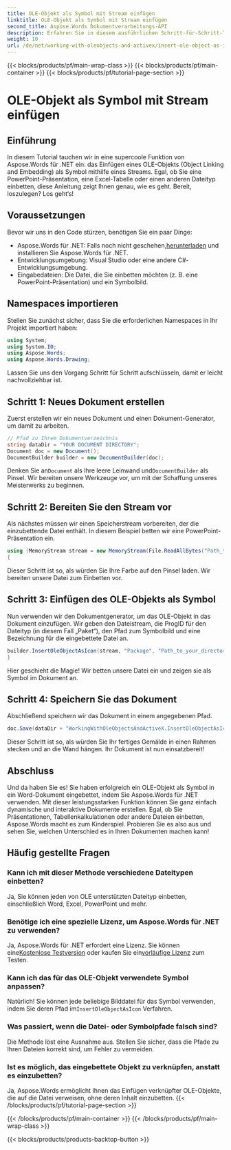 ```yaml
---
title: OLE-Objekt als Symbol mit Stream einfügen
linktitle: OLE-Objekt als Symbol mit Stream einfügen
second_title: Aspose.Words Dokumentverarbeitungs-API
description: Erfahren Sie in diesem ausführlichen Schritt-für-Schritt-Tutorial, wie Sie mit Aspose.Words für .NET mithilfe eines Streams ein OLE-Objekt als Symbol einfügen.
weight: 10
url: /de/net/working-with-oleobjects-and-activex/insert-ole-object-as-icon-using-stream/
---
```


{{< blocks/products/pf/main-wrap-class >}}
{{< blocks/products/pf/main-container >}}
{{< blocks/products/pf/tutorial-page-section >}}

# OLE-Objekt als Symbol mit Stream einfügen

## Einführung

In diesem Tutorial tauchen wir in eine supercoole Funktion von Aspose.Words für .NET ein: das Einfügen eines OLE-Objekts (Object Linking and Embedding) als Symbol mithilfe eines Streams. Egal, ob Sie eine PowerPoint-Präsentation, eine Excel-Tabelle oder einen anderen Dateityp einbetten, diese Anleitung zeigt Ihnen genau, wie es geht. Bereit, loszulegen? Los geht‘s!

## Voraussetzungen

Bevor wir uns in den Code stürzen, benötigen Sie ein paar Dinge:

-  Aspose.Words für .NET: Falls noch nicht geschehen,[herunterladen](https://releases.aspose.com/words/net/) und installieren Sie Aspose.Words für .NET.
- Entwicklungsumgebung: Visual Studio oder eine andere C#-Entwicklungsumgebung.
- Eingabedateien: Die Datei, die Sie einbetten möchten (z. B. eine PowerPoint-Präsentation) und ein Symbolbild.

## Namespaces importieren

Stellen Sie zunächst sicher, dass Sie die erforderlichen Namespaces in Ihr Projekt importiert haben:

```csharp
using System;
using System.IO;
using Aspose.Words;
using Aspose.Words.Drawing;
```

Lassen Sie uns den Vorgang Schritt für Schritt aufschlüsseln, damit er leicht nachvollziehbar ist.

## Schritt 1: Neues Dokument erstellen

Zuerst erstellen wir ein neues Dokument und einen Dokument-Generator, um damit zu arbeiten.

```csharp
// Pfad zu Ihrem Dokumentverzeichnis
string dataDir = "YOUR DOCUMENT DIRECTORY";
Document doc = new Document();
DocumentBuilder builder = new DocumentBuilder(doc);
```

 Denken Sie an`Document` als Ihre leere Leinwand und`DocumentBuilder` als Pinsel. Wir bereiten unsere Werkzeuge vor, um mit der Schaffung unseres Meisterwerks zu beginnen.

## Schritt 2: Bereiten Sie den Stream vor

Als nächstes müssen wir einen Speicherstream vorbereiten, der die einzubettende Datei enthält. In diesem Beispiel betten wir eine PowerPoint-Präsentation ein.

```csharp
using (MemoryStream stream = new MemoryStream(File.ReadAllBytes("Path_to_your_directory/Presentation.pptx")))
{
```

Dieser Schritt ist so, als würden Sie Ihre Farbe auf den Pinsel laden. Wir bereiten unsere Datei zum Einbetten vor.

## Schritt 3: Einfügen des OLE-Objekts als Symbol

Nun verwenden wir den Dokumentgenerator, um das OLE-Objekt in das Dokument einzufügen. Wir geben den Dateistream, die ProgID für den Dateityp (in diesem Fall „Paket“), den Pfad zum Symbolbild und eine Bezeichnung für die eingebettete Datei an.

```csharp
builder.InsertOleObjectAsIcon(stream, "Package", "Path_to_your_directory/Logo icon.ico", "My embedded file");
}
```

Hier geschieht die Magie! Wir betten unsere Datei ein und zeigen sie als Symbol im Dokument an.

## Schritt 4: Speichern Sie das Dokument

Abschließend speichern wir das Dokument in einem angegebenen Pfad.

```csharp
doc.Save(dataDir + "WorkingWithOleObjectsAndActiveX.InsertOleObjectAsIconUsingStream.docx");
```

Dieser Schritt ist so, als würden Sie Ihr fertiges Gemälde in einen Rahmen stecken und an die Wand hängen. Ihr Dokument ist nun einsatzbereit!

## Abschluss

Und da haben Sie es! Sie haben erfolgreich ein OLE-Objekt als Symbol in ein Word-Dokument eingebettet, indem Sie Aspose.Words für .NET verwenden. Mit dieser leistungsstarken Funktion können Sie ganz einfach dynamische und interaktive Dokumente erstellen. Egal, ob Sie Präsentationen, Tabellenkalkulationen oder andere Dateien einbetten, Aspose.Words macht es zum Kinderspiel. Probieren Sie es also aus und sehen Sie, welchen Unterschied es in Ihren Dokumenten machen kann!

## Häufig gestellte Fragen

### Kann ich mit dieser Methode verschiedene Dateitypen einbetten?
Ja, Sie können jeden von OLE unterstützten Dateityp einbetten, einschließlich Word, Excel, PowerPoint und mehr.

### Benötige ich eine spezielle Lizenz, um Aspose.Words für .NET zu verwenden?
 Ja, Aspose.Words für .NET erfordert eine Lizenz. Sie können eine[Kostenlose Testversion](https://releases.aspose.com/) oder kaufen Sie ein[vorläufige Lizenz](https://purchase.aspose.com/temporary-license/) zum Testen.

### Kann ich das für das OLE-Objekt verwendete Symbol anpassen?
 Natürlich! Sie können jede beliebige Bilddatei für das Symbol verwenden, indem Sie deren Pfad im`InsertOleObjectAsIcon` Verfahren.

### Was passiert, wenn die Datei- oder Symbolpfade falsch sind?
Die Methode löst eine Ausnahme aus. Stellen Sie sicher, dass die Pfade zu Ihren Dateien korrekt sind, um Fehler zu vermeiden.

### Ist es möglich, das eingebettete Objekt zu verknüpfen, anstatt es einzubetten?
Ja, Aspose.Words ermöglicht Ihnen das Einfügen verknüpfter OLE-Objekte, die auf die Datei verweisen, ohne deren Inhalt einzubetten.
{{< /blocks/products/pf/tutorial-page-section >}}

{{< /blocks/products/pf/main-container >}}
{{< /blocks/products/pf/main-wrap-class >}}

{{< blocks/products/products-backtop-button >}}

